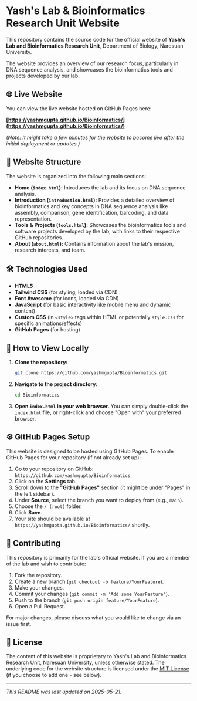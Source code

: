 # Yash's Lab & Bioinformatics Research Unit Website

This repository contains the source code for the official website of **Yash's Lab and Bioinformatics Research Unit**, Department of Biology, Naresuan University.

The website provides an overview of our research focus, particularly in DNA sequence analysis, and showcases the bioinformatics tools and projects developed by our lab.

## :globe_with_meridians: Live Website

You can view the live website hosted on GitHub Pages here:

**[https://yashmgupta.github.io/Bioinformatics/](https://yashmgupta.github.io/Bioinformatics/)**

*(Note: It might take a few minutes for the website to become live after the initial deployment or updates.)*

## :page_facing_up: Website Structure

The website is organized into the following main sections:

*   **Home (`index.html`):** Introduces the lab and its focus on DNA sequence analysis.
*   **Introduction (`introduction.html`):** Provides a detailed overview of bioinformatics and key concepts in DNA sequence analysis like assembly, comparison, gene identification, barcoding, and data representation.
*   **Tools & Projects (`tools.html`):** Showcases the bioinformatics tools and software projects developed by the lab, with links to their respective GitHub repositories.
*   **About (`about.html`):** Contains information about the lab's mission, research interests, and team.

## :hammer_and_wrench: Technologies Used

*   **HTML5**
*   **Tailwind CSS** (for styling, loaded via CDN)
*   **Font Awesome** (for icons, loaded via CDN)
*   **JavaScript** (for basic interactivity like mobile menu and dynamic content)
*   **Custom CSS** (in `<style>` tags within HTML or potentially `style.css` for specific animations/effects)
*   **GitHub Pages** (for hosting)

## :rocket: How to View Locally

1.  **Clone the repository:**
    ```bash
    git clone https://github.com/yashmgupta/Bioinformatics.git
    ```
2.  **Navigate to the project directory:**
    ```bash
    cd Bioinformatics
    ```
3.  **Open `index.html` in your web browser.**
    You can simply double-click the `index.html` file, or right-click and choose "Open with" your preferred browser.

## :gear: GitHub Pages Setup

This website is designed to be hosted using GitHub Pages. To enable GitHub Pages for your repository (if not already set up):

1.  Go to your repository on GitHub: `https://github.com/yashmgupta/Bioinformatics`
2.  Click on the **Settings** tab.
3.  Scroll down to the **"GitHub Pages"** section (it might be under "Pages" in the left sidebar).
4.  Under **Source**, select the branch you want to deploy from (e.g., `main`).
5.  Choose the `/ (root)` folder.
6.  Click **Save**.
7.  Your site should be available at `https://yashmgupta.github.io/Bioinformatics/` shortly.

## :handshake: Contributing

This repository is primarily for the lab's official website. If you are a member of the lab and wish to contribute:

1.  Fork the repository.
2.  Create a new branch (`git checkout -b feature/YourFeature`).
3.  Make your changes.
4.  Commit your changes (`git commit -m 'Add some YourFeature'`).
5.  Push to the branch (`git push origin feature/YourFeature`).
6.  Open a Pull Request.

For major changes, please discuss what you would like to change via an issue first.

## :memo: License

The content of this website is proprietary to Yash's Lab and Bioinformatics Research Unit, Naresuan University, unless otherwise stated. The underlying code for the website structure is licensed under the [MIT License](LICENSE.md) (if you choose to add one - see below).

---

*This README was last updated on 2025-05-21.*
